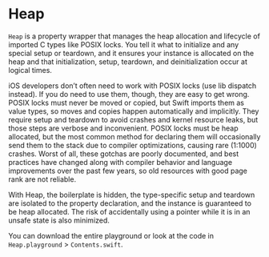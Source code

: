 # Heap

`Heap` is a property wrapper that manages the heap allocation and lifecycle of imported C types like POSIX locks. You tell it what to initialize and any special setup or teardown, and it ensures your instance is allocated on the heap and that initialization, setup, teardown, and deinitialization occur at logical times.

iOS developers don’t often need to work with POSIX locks (use lib dispatch instead). If you do need to use them, though, they are easy to get wrong. POSIX locks must never be moved or copied, but Swift imports them as value types, so moves and copies happen automatically and implicitly. They require setup and teardown to avoid crashes and kernel resource leaks, but those steps are verbose and inconvenient. POSIX locks must be heap allocated, but the most common method for declaring them will occasionally send them to the stack due to compiler optimizations, causing rare (1:1000) crashes. Worst of all, these gotchas are poorly documented, and best practices have changed along with compiler behavior and language improvements over the past few years, so old resources with good page rank are not reliable.

With Heap, the boilerplate is hidden, the type-specific setup and teardown are isolated to the property declaration, and the instance is guaranteed to be heap allocated. The risk of accidentally using a pointer while it is in an unsafe state is also minimized.

You can download the entire playground or look at the code in `Heap.playground` > `Contents.swift`.

